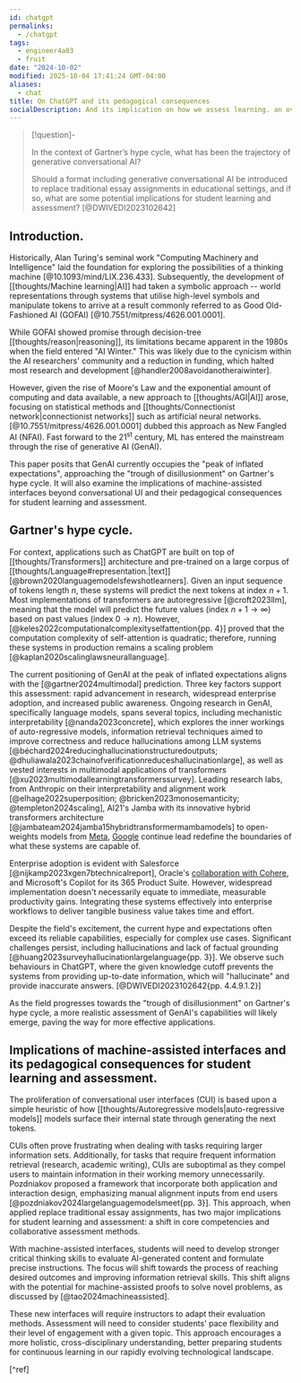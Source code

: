 ```yaml
---
id: chatgpt
permalinks:
  - /chatgpt
tags:
  - engineer4a03
  - fruit
date: "2024-10-02"
modified: 2025-10-04 17:41:24 GMT-04:00
aliases:
  - chat
title: On ChatGPT and its pedagogical consequences
socialDescription: And its implication on how we assess learning. an overview.
---
```


> [!question]-
>
> In the context of Gartner’s hype cycle, what has been the trajectory of generative conversational AI?
>
> Should a format including generative conversational AI be introduced to replace traditional essay assignments in educational settings,
> and if so, what are some potential implications for student learning and assessment? [@DWIVEDI2023102642]

## Introduction.

Historically, Alan Turing's seminal work "Computing Machinery and Intelligence" laid the foundation for exploring the possibilities of a thinking machine [@10.1093/mind/LIX.236.433].
Subsequently, the development of [[thoughts/Machine learning|AI]] had taken a symbolic approach -- world representations through systems that utilise high-level symbols and manipulate tokens to arrive at a result commonly referred to as Good Old-Fashioned AI (GOFAI) [@10.7551/mitpress/4626.001.0001].

While GOFAI showed promise through decision-tree [[thoughts/reason|reasoning]], its limitations became apparent in the 1980s when the field entered "AI Winter." This was likely due to the cynicism within the AI researchers' community and a reduction in funding, which halted most research and development [@handler2008avoidanotheraiwinter].

However, given the rise of Moore's Law and the exponential amount of computing and data available, a new approach to [[thoughts/AGI|AI]] arose, focusing on statistical methods and [[thoughts/Connectionist network|connectionist networks]] such as artificial neural networks. [@10.7551/mitpress/4626.001.0001] dubbed this approach as New Fangled AI (NFAI). Fast forward to the $21^{\text{st}}$ century, ML has entered the mainstream through the rise of generative AI (GenAI).

This paper posits that GenAI currently occupies the "peak of inflated expectations", approaching the "trough of disillusionment" on Gartner's hype cycle. It will also examine the implications of machine-assisted interfaces beyond conversational UI and their pedagogical consequences for student learning and assessment.

## Gartner's hype cycle.

For context, applications such as ChatGPT are built on top of [[thoughts/Transformers]] architecture and pre-trained on a large corpus of [[thoughts/Language#representation.|text]] [@brown2020languagemodelsfewshotlearners]. Given
an input sequence of tokens length $n$, these systems will predict the next tokens at index $n+1$. Most implementations of transformers are autoregressive [@croft2023llm], meaning that the model will predict the future values (index $n+1 \to \infty$) based on past values (index $0 \to n$).
However, [@keles2022computationalcomplexityselfattention{pp. 4}] proved that the computation complexity of self-attention is quadratic; therefore, running these systems in production remains a scaling problem [@kaplan2020scalinglawsneurallanguage].

The current positioning of GenAI at the peak of inflated expectations aligns with the [@gartner2024multimodal] prediction. Three key factors support this assessment: rapid advancement in research, widespread enterprise adoption, and increased public awareness.
Ongoing research in GenAI, specifically language models, spans several topics, including mechanistic interpretability [@nanda2023concrete], which explores the inner workings of auto-regressive models, information retrieval techniques aimed to improve correctness and reduce hallucinations among LLM systems [@béchard2024reducinghallucinationstructuredoutputs; @dhuliawala2023chainofverificationreduceshallucinationlarge],
as well as vested interests in multimodal applications of transformers [@xu2023multimodallearningtransformerssurvey]. Leading research labs, from Anthropic on their interpretability and alignment work [@elhage2022superposition; @bricken2023monosemanticity; @templeton2024scaling], AI21's Jamba with its innovative hybrid transformers architecture [@jambateam2024jamba15hybridtransformermambamodels] to open-weights models from [Meta](https://www.llama.com/), [Google](https://deepmind.google/technologies/gemini/pro/) continue lead redefine the boundaries of what these systems are capable of.

Enterprise adoption is evident with Salesforce [@nijkamp2023xgen7btechnicalreport], Oracle's [collaboration with Cohere](https://cohere.com/customer-stories/oracle), and Microsoft's Copilot for its 365 Product Suite. However, widespread implementation doesn't necessarily equate to immediate, measurable productivity gains. Integrating these systems effectively into enterprise workflows to deliver tangible business value takes time and effort.

Despite the field's excitement, the current hype and expectations often exceed its reliable capabilities, especially for complex use cases. Significant challenges persist, including
hallucinations and lack of factual grounding [@huang2023surveyhallucinationlargelanguage{pp. 3}]. We observe such behaviours in ChatGPT, where the given knowledge cutoff prevents the systems from providing up-to-date information, which will "hallucinate" and provide inaccurate answers. [@DWIVEDI2023102642{pp. 4.4.9.1.2}]

As the field progresses towards the "trough of disillusionment" on Gartner's hype cycle, a more realistic assessment of GenAI's capabilities will likely emerge, paving the way for more effective applications.

## Implications of machine-assisted interfaces and its pedagogical consequences for student learning and assessment.

The proliferation of conversational user interfaces (CUI) is based upon a simple heuristic of how [[thoughts/Autoregressive models|auto-regressive models]] models surface their internal state through generating the next tokens.

CUIs often prove frustrating when dealing with tasks requiring larger information sets. Additionally, for tasks that require frequent information retrieval (research, academic writing), CUIs are suboptimal as they compel users to maintain information in their working memory unnecessarily.
Pozdniakov proposed a framework that incorporate both application and interaction design, emphasizing manual alignment inputs from end users [@pozdniakov2024largelanguagemodelsmeet{pp. 3}].
This approach, when applied replace traditional essay assignments, has two major implications for student learning and assessment: a shift in core competencies and collaborative assessment methods.

With machine-assisted interfaces, students will need to develop stronger critical thinking skills to evaluate AI-generated content and formulate precise instructions.
The focus will shift towards the process of reaching desired outcomes and improving information retrieval skills. This shift aligns with the potential for machine-assisted proofs to solve novel problems, as discussed by [@tao2024machineassisted].

These new interfaces will require instructors to adapt their evaluation methods. Assessment will need to consider students' pace flexibility and their level of engagement with a given topic.
This approach encourages a more holistic, cross-disciplinary understanding, better preparing students for continuous learning in our rapidly evolving technological landscape.

[^ref]

